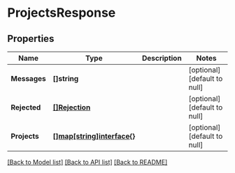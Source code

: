 # ProjectsResponse

## Properties
Name | Type | Description | Notes
------------ | ------------- | ------------- | -------------
**Messages** | **[]string** |  | [optional] [default to null]
**Rejected** | [**[]Rejection**](Rejection.md) |  | [optional] [default to null]
**Projects** | [**[]map[string]interface{}**](map.md) |  | [optional] [default to null]

[[Back to Model list]](../README.md#documentation-for-models) [[Back to API list]](../README.md#documentation-for-api-endpoints) [[Back to README]](../README.md)

